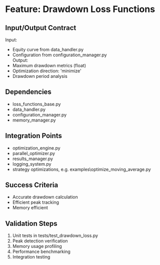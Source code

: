 # Feature: Drawdown Loss Functions  

## Input/Output Contract  
Input:  
- Equity curve from data_handler.py  
- Configuration from configuration_manager.py  
Output:  
- Maximum drawdown metrics (float)  
- Optimization direction: 'minimize'  
- Drawdown period analysis  

## Dependencies  
- loss_functions_base.py  
- data_handler.py  
- configuration_manager.py  
- memory_manager.py  

## Integration Points  
- optimization_engine.py  
- parallel_optimizer.py  
- results_manager.py  
- logging_system.py
- strategy optimizations, e.g. examples\optimize_moving_average.py  

## Success Criteria  
- Accurate drawdown calculation  
- Efficient peak tracking  
- Memory efficient  

## Validation Steps  
1. Unit tests in tests/test_drawdown_loss.py  
2. Peak detection verification  
3. Memory usage profiling  
4. Performance benchmarking  
5. Integration testing  